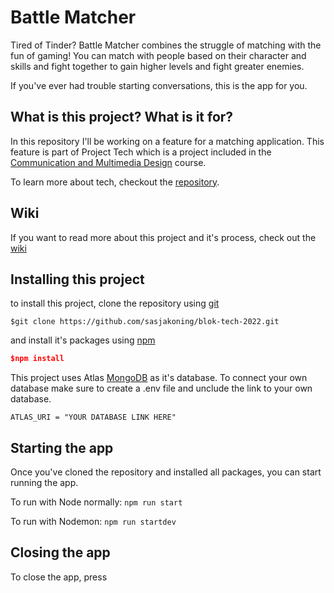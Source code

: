 # Battle Matcher
Tired of Tinder? Battle Matcher combines the struggle of matching with the fun of gaming! You can match with people based on their character and skills and fight together to gain higher levels and fight greater enemies.

If you've ever had trouble starting conversations, this is the app for you.

## What is this project? What is it for?
In this repository I'll be working on a feature for a matching application. This feature is part of Project Tech which is a project included in the [Communication and Multimedia Design](https://www.hva.nl/opleiding/communication-and-multimedia-design/communication-and-multimedia-design.html) course.

To learn more about tech, checkout the [repository](https://github.com/cmda-bt/pt-course-21-22).

## Wiki
If you want to read more about this project and it's process, check out the [wiki](https://github.com/sasjakoning/blok-tech-2022/wiki)

## Installing this project

to install this project, clone the repository using [git](https://git-scm.com/)

`$git clone https://github.com/sasjakoning/blok-tech-2022.git`

and install it's packages using [npm](https://www.npmjs.com/)

```json
$npm install
```

This project uses Atlas [MongoDB](https://www.mongodb.com/) as it's database. To connect your own database make sure to create a .env file and unclude the link to your own database.

`ATLAS_URI = "YOUR DATABASE LINK HERE"`

## Starting the app
Once you've cloned the repository and installed all packages, you can start running the app.

To run with Node normally:
`npm run start`

To run with Nodemon:
`npm run startdev`

## Closing the app
To close the app, press 